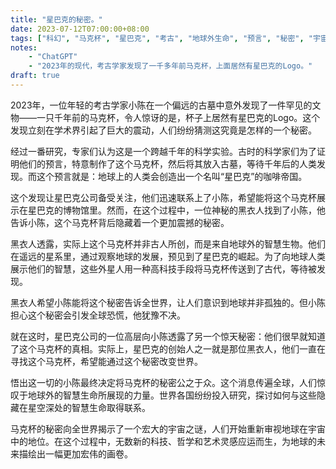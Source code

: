 ```yaml
---
title: "星巴克的秘密。"
date: 2023-07-12T07:00:00+08:00
tags: ["科幻", "马克杯", "星巴克", "考古", "地球外生命", "预言", "秘密", "宇宙", "发现","ChatGPT"]
notes:
    - "ChatGPT"
    - "2023年的现代，考古学家发现了一千多年前马克杯，上面居然有星巴克的Logo。"
draft: true
---
```


2023年，一位年轻的考古学家小陈在一个偏远的古墓中意外发现了一件罕见的文物——一只千年前的马克杯，令人惊讶的是，杯子上居然有星巴克的Logo。这个发现立刻在学术界引起了巨大的震动，人们纷纷猜测这究竟是怎样的一个秘密。

经过一番研究，专家们认为这是一个跨越千年的科学实验。古时的科学家们为了证明他们的预言，特意制作了这个马克杯，然后将其放入古墓，等待千年后的人类发现。而这个预言就是：地球上的人类会创造出一个名叫“星巴克”的咖啡帝国。

这个发现让星巴克公司备受关注，他们迅速联系上了小陈，希望能将这个马克杯展示在星巴克的博物馆里。然而，在这个过程中，一位神秘的黑衣人找到了小陈，他告诉小陈，这个马克杯背后隐藏着一个更加震撼的秘密。

黑衣人透露，实际上这个马克杯并非古人所创，而是来自地球外的智慧生物。他们在遥远的星系里，通过观察地球的发展，预见到了星巴克的崛起。为了向地球人类展示他们的智慧，这些外星人用一种高科技手段将马克杯传送到了古代，等待被发现。

黑衣人希望小陈能将这个秘密告诉全世界，让人们意识到地球并非孤独的。但小陈担心这个秘密会引发全球恐慌，他犹豫不决。

就在这时，星巴克公司的一位高层向小陈透露了另一个惊天秘密：他们很早就知道了这个马克杯的真相。实际上，星巴克的创始人之一就是那位黑衣人，他们一直在寻找这个马克杯，希望能通过这个秘密改变世界。

悟出这一切的小陈最终决定将马克杯的秘密公之于众。这个消息传遍全球，人们惊叹于地球外的智慧生命所展现的力量。世界各国纷纷投入研究，探讨如何与这些隐藏在星空深处的智慧生命取得联系。

马克杯的秘密向全世界揭示了一个宏大的宇宙之谜，人们开始重新审视地球在宇宙中的地位。在这个过程中，无数新的科技、哲学和艺术灵感应运而生，为地球的未来描绘出一幅更加宏伟的画卷。